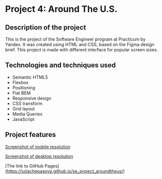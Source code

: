 # Project 4: Around The U.S.

## Description of the project

This is the project of the Software Engineer program at Practicum by Yandex. It was created using HTML and CSS, based on the Figma design brief. This project is made with different interface for popular screen sizes.

## Technologies and techniques used

- Semantic HTML5
- Flexbox
- Positioning
- Flat BEM
- Responsive design
- CSS transform
- Grid layout
- Media Queries
- JavaScript

## Project features

[Screenshot of mobile resolution](./images/Screenshot-mobile.png)

[Screenshot of desktop resolution](./images/Screenshot-desktop.png)

[The link to GitHub Pages] (https://juliachepasova.github.io/se_project_aroundtheus/)
